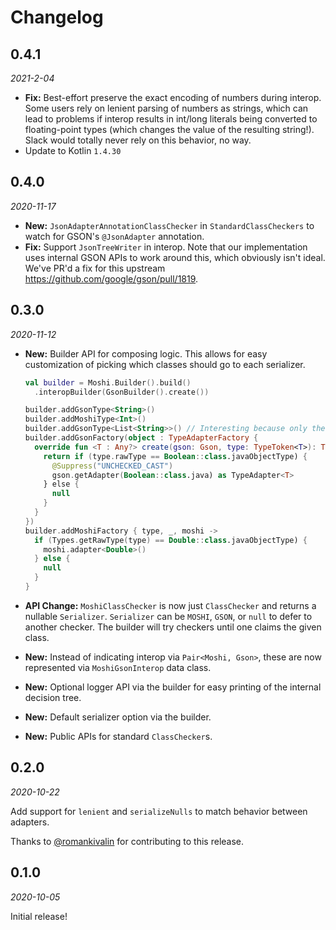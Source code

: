 Changelog
=========

0.4.1
-----

_2021-2-04_

* **Fix:** Best-effort preserve the exact encoding of numbers during interop. Some users rely on lenient parsing of
  numbers as strings, which can lead to problems if interop results in int/long literals being converted to
  floating-point types (which changes the value of the resulting string!). Slack would totally never rely on this
  behavior, no way.
* Update to Kotlin `1.4.30`

0.4.0
-----

_2020-11-17_

* **New:** `JsonAdapterAnnotationClassChecker` in `StandardClassCheckers` to watch for GSON's `@JsonAdapter` annotation.
* **Fix:** Support `JsonTreeWriter` in interop. Note that our implementation uses internal GSON APIs to work around this,
  which obviously isn't ideal. We've PR'd a fix for this upstream https://github.com/google/gson/pull/1819.

0.3.0
-----

_2020-11-12_

* **New:** Builder API for composing logic. This allows for easy customization of picking which
  classes should go to each serializer.

  ```kotlin
  val builder = Moshi.Builder().build()
    .interopBuilder(GsonBuilder().create())

  builder.addGsonType<String>()
  builder.addMoshiType<Int>()
  builder.addGsonType<List<String>>() // Interesting because only the List is captured
  builder.addGsonFactory(object : TypeAdapterFactory {
    override fun <T : Any?> create(gson: Gson, type: TypeToken<T>): TypeAdapter<T>? {
      return if (type.rawType == Boolean::class.javaObjectType) {
        @Suppress("UNCHECKED_CAST")
        gson.getAdapter(Boolean::class.java) as TypeAdapter<T>
      } else {
        null
      }
    }
  })
  builder.addMoshiFactory { type, _, moshi ->
    if (Types.getRawType(type) == Double::class.javaObjectType) {
      moshi.adapter<Double>()
    } else {
      null
    }
  }
  ```

* **API Change:** `MoshiClassChecker` is now just `ClassChecker` and returns a nullable
  `Serializer`. `Serializer` can be `MOSHI`, `GSON`, or `null` to defer to another checker. The
  builder will try checkers until one claims the given class.
* **New:** Instead of indicating interop via `Pair<Moshi, Gson>`, these are now represented via
  `MoshiGsonInterop` data class.
* **New:** Optional logger API via the builder for easy printing of the internal decision tree.
* **New:** Default serializer option via the builder.
* **New:** Public APIs for standard `ClassChecker`s.

0.2.0
-----

_2020-10-22_

Add support for `lenient` and `serializeNulls` to match behavior between adapters.

Thanks to [@romankivalin](https://github.com/romankivalin) for contributing to this release.

0.1.0
-----

_2020-10-05_

Initial release!

